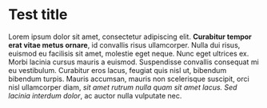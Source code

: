 # Test title

Lorem ipsum dolor sit amet, consectetur adipiscing elit. **Curabitur tempor erat vitae metus ornare**, id convallis risus ullamcorper. Nulla dui risus, euismod eu facilisis sit amet, molestie eget neque. Nunc eget ultrices ex. Morbi lacinia cursus mauris a euismod. Suspendisse convallis consequat mi eu vestibulum. Curabitur eros lacus, feugiat quis nisl ut, bibendum bibendum turpis. Mauris accumsan, mauris non scelerisque suscipit, orci nisl ullamcorper diam, _sit amet rutrum nulla quam sit amet lacus. Sed lacinia interdum dolor_, ac auctor nulla vulputate nec. 
